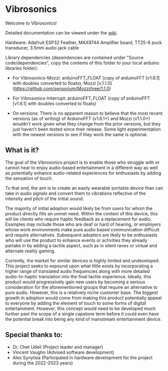 # Vibrosonics
Welcome to Vibrosonics!

Detailed documentation can be viewed under the [wiki](https://github.com/udellc/Vibrosonics/wiki).

Hardware: Adafruit ESP32 Feather, MAX9744 Amplifier board, TT25-8 puck transducer, 3.5mm audio jack cable

Library dependencies (dependencies are contained under "Source code/dependencies", copy the contents of this folder to your local arduino libraries folder):
 - For Vibrosonics-Mozzi: arduinoFFT_FLOAT (copy of arduinoFFT [v1.6.1] with doubles converted to floats), Mozzi [v.1.1.0] (https://github.com/sensorium/Mozzi/tree/1.1.0)
  
 - For Vibrosonics-Interrupt: arduinoFFT_FLOAT (copy of arduinoFFT [v1.6.1] with doubles converted to floats)

 - On versions: There is no apparent reason to believe that the most recent versions (as of writing) of ArduinoFFT (v1.6.1+) and Mozzi (v1.1.0+) wouldn't work given what they change from the prior versions, but they just haven't been tested since their release. Some light experimentation with the newest versions to see if they work the same is optional.

## What is it?

The goal of the Vibrosonics project is to enable those who struggle with or cannot hear to enjoy audio-based entertainment in a different way as well as potentially enhance audio-related experiences for enthusiasts by adding the sensation of touch. 

To that end, the aim is to create an easily wearable portable device than can take in audio signals and convert them to vibrations reflective of the intensity and pitch of the initial sound.

The majority of initial adoption would likely be from users for whom the product directly fills an unmet need. Within the context of this device, this will be clients who require haptic feedback as a replacement for audio. Examples may include those who are deaf or hard of hearing, or employers whose work environments make pure audio based communication difficult and require alternatives. Subsequent adopters are likely to be enthusiasts who will use the product to enhance events or activities they already partake in by adding a tactile aspect, such as in silent raves or virtual and alternate reality gaming. 

Currently, the market for similar devices is highly limited and undeveloped. This project seeks to expound upon what little exists by incorporating a higher range of translated audio frequencies along with more detailed audio-to-haptic translation into the final tactile experience. Ideally, this product would progressively gain new users by becoming a serious consideration for the aforementioned groups that require an alternative to pure audio. However, this is a relatively niche customer base. The biggest growth in adoption would come from making this product potentially appeal to everyone by adding the element of touch to some forms of digital entertainment. However, this concept would need to be developed much further past the scope of a single capstone term before it could even have the potential break into being any kind of mainstream entertainment device.

## Special thanks to:
 - Dr. Chet Udell (Project leader and manager)
 - Vincent Vaughn (Advised software development)
 - Alex Synytsia (Participated in hardware development for the project during the 2022-2023 years)
